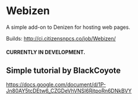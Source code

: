 # Webizen

A simple add-on to Denizen for hosting web pages.

Builds: http://ci.citizensnpcs.co/job/Webizen/  

#### CURRENTLY IN DEVELOPMENT.

## Simple tutorial by BlackCoyote

https://docs.google.com/document/d/1P-Jn80AY5tcDEtw6_CZGDeVhVNSI6RitpoRn6DNkBVY
